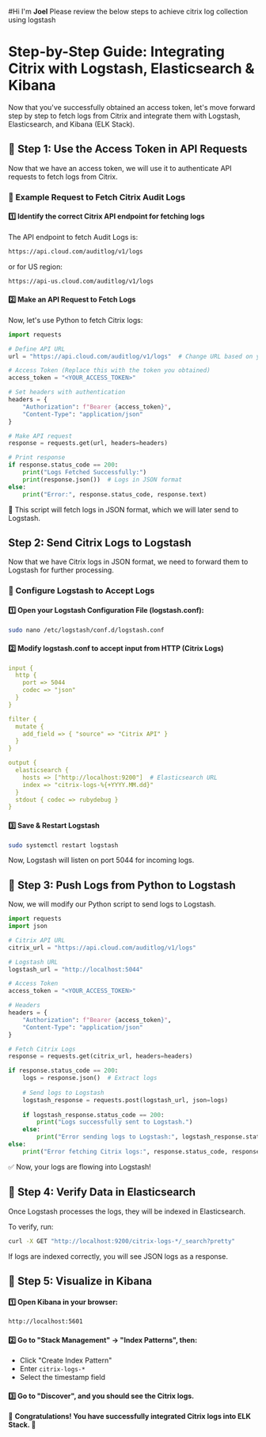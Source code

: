 #Hi I'm **Joel** Please review the below steps to achieve citrix log collection using logstash

# Step-by-Step Guide: Integrating Citrix with Logstash, Elasticsearch & Kibana

Now that you've successfully obtained an access token, let's move forward step by step to fetch logs from Citrix and integrate them with Logstash, Elasticsearch, and Kibana (ELK Stack).

## 🔹 Step 1: Use the Access Token in API Requests
Now that we have an access token, we will use it to authenticate API requests to fetch logs from Citrix.

### 📌 Example Request to Fetch Citrix Audit Logs
#### 1️⃣ Identify the correct Citrix API endpoint for fetching logs
The API endpoint to fetch Audit Logs is:
```bash
https://api.cloud.com/auditlog/v1/logs
```
or for US region:
```bash
https://api-us.cloud.com/auditlog/v1/logs
```

#### 2️⃣ Make an API Request to Fetch Logs
Now, let's use Python to fetch Citrix logs:

```python
import requests

# Define API URL
url = "https://api.cloud.com/auditlog/v1/logs"  # Change URL based on your region

# Access Token (Replace this with the token you obtained)
access_token = "<YOUR_ACCESS_TOKEN>"

# Set headers with authentication
headers = {
    "Authorization": f"Bearer {access_token}",
    "Content-Type": "application/json"
}

# Make API request
response = requests.get(url, headers=headers)

# Print response
if response.status_code == 200:
    print("Logs Fetched Successfully:")
    print(response.json())  # Logs in JSON format
else:
    print("Error:", response.status_code, response.text)
```

🔹 This script will fetch logs in JSON format, which we will later send to Logstash.

## Step 2: Send Citrix Logs to Logstash
Now that we have Citrix logs in JSON format, we need to forward them to Logstash for further processing.

### 📌 Configure Logstash to Accept Logs
#### 1️⃣ Open your Logstash Configuration File (logstash.conf):
```bash
sudo nano /etc/logstash/conf.d/logstash.conf
```
#### 2️⃣ Modify logstash.conf to accept input from HTTP (Citrix Logs)
```yaml
input {
  http {
    port => 5044
    codec => "json"
  }
}

filter {
  mutate {
    add_field => { "source" => "Citrix API" }
  }
}

output {
  elasticsearch {
    hosts => ["http://localhost:9200"]  # Elasticsearch URL
    index => "citrix-logs-%{+YYYY.MM.dd}"
  }
  stdout { codec => rubydebug }
}
```
#### 3️⃣ Save & Restart Logstash
```bash
sudo systemctl restart logstash
```
Now, Logstash will listen on port 5044 for incoming logs.

## 🔹 Step 3: Push Logs from Python to Logstash
Now, we will modify our Python script to send logs to Logstash.

```python
import requests
import json

# Citrix API URL
citrix_url = "https://api.cloud.com/auditlog/v1/logs"

# Logstash URL
logstash_url = "http://localhost:5044"

# Access Token
access_token = "<YOUR_ACCESS_TOKEN>"

# Headers
headers = {
    "Authorization": f"Bearer {access_token}",
    "Content-Type": "application/json"
}

# Fetch Citrix Logs
response = requests.get(citrix_url, headers=headers)

if response.status_code == 200:
    logs = response.json()  # Extract logs
    
    # Send logs to Logstash
    logstash_response = requests.post(logstash_url, json=logs)
    
    if logstash_response.status_code == 200:
        print("Logs successfully sent to Logstash.")
    else:
        print("Error sending logs to Logstash:", logstash_response.status_code, logstash_response.text)
else:
    print("Error fetching Citrix logs:", response.status_code, response.text)
```
✅ Now, your logs are flowing into Logstash!

## 🔹 Step 4: Verify Data in Elasticsearch
Once Logstash processes the logs, they will be indexed in Elasticsearch.

To verify, run:
```bash
curl -X GET "http://localhost:9200/citrix-logs-*/_search?pretty"
```
If logs are indexed correctly, you will see JSON logs as a response.

## 🔹 Step 5: Visualize in Kibana
#### 1️⃣ Open Kibana in your browser:
```bash
http://localhost:5601
```
#### 2️⃣ Go to "Stack Management" → "Index Patterns", then:
- Click "Create Index Pattern"
- Enter `citrix-logs-*`
- Select the timestamp field

#### 3️⃣ Go to "Discover", and you should see the Citrix logs.

🎉 **Congratulations! You have successfully integrated Citrix logs into ELK Stack. 🚀**
